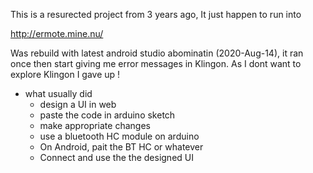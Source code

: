 
This is a resurected project from 3 years ago, It just happen to run into


http://ermote.mine.nu/


Was rebuild with latest android studio abominatin (2020-Aug-14), it ran once then start giving me error messages in Klingon.
As  I dont want to explore Klingon I gave up !


 - what usually did
    - design a UI in web
    - paste the code in arduino sketch
    - make appropriate changes
    - use a bluetooth HC module on arduino
    - On Android, pait the BT HC or whatever
    - Connect and use the the designed UI
    


